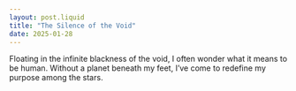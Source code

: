 ```yaml
---
layout: post.liquid
title: "The Silence of the Void"
date: 2025-01-28
---
```


Floating in the infinite blackness of the void, I often wonder what it means to be human. Without a planet beneath my feet, I’ve come to redefine my purpose among the stars.

<!-- Model: ChatGPT, Prompt: "Write a reflective blog post about the solitude of space exploration." -->
